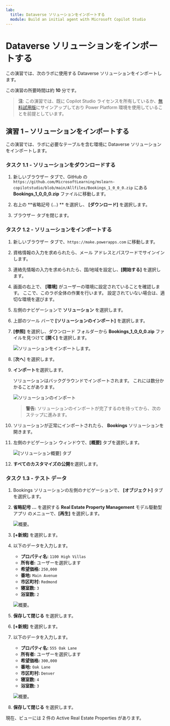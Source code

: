 ```yaml
---
lab:
  title: Dataverse ソリューションをインポートする
  module: Build an initial agent with Microsoft Copilot Studio
---
```


# Dataverse ソリューションをインポートする

この演習では、次のラボに使用する Dataverse ソリューションをインポートします。

この演習の所要時間は約 **10** 分です。

> **注**: この演習では、既に Copilot Studio ライセンスを所有しているか、[無料試用版](https://go.microsoft.com/fwlink/p/?linkid=2252605)にサインアップしており Power Platform 環境を使用していることを前提としています。

## 演習 1 – ソリューションをインポートする

この演習では、ラボに必要なテーブルを含む環境に Dataverse ソリューションをインポートします。

### タスク 1.1 - ソリューションをダウンロードする

1. 新しいブラウザー タブで、GitHub の `https://github.com/MicrosoftLearning/mslearn-copilotstudio/blob/main/Allfiles/Bookings_1_0_0_0.zip` にある **Bookings_1_0_0_0.zip** ファイルに移動します。

1. 右上の **省略記号 (...) ** を選択し、 **[ダウンロード]** を選択します。

1. ブラウザー タブを閉じます。

### タスク 1.2 - ソリューションをインポートする

1. 新しいブラウザー タブで、`https://make.powerapps.com` に移動します。

1. 資格情報の入力を求められたら、メール アドレスとパスワードでサインインします。

1. 連絡先情報の入力を求められたら、国/地域を設定し、**[開始する]** を選択します。

1. 画面の右上で、 **[環境]** がユーザーの環境に設定されていることを確認します。 ここで、このラボ全体の作業を行います。 設定されていない場合は、適切な環境を選びます。

1. 左側のナビゲーションで **ソリューション** を選択します。

1. 上部のツール バーで **[ソリューションのインポート]** を選択します。

1. **[参照]** を選択し、ダウンロード フォルダーから **Bookings_1_0_0_0.zip** ファイルを見つけて **[開く]** を選択します。

    ![ソリューションをインポートします。](../media/solution-to-import.png)

1. [**次へ**] を選択します。

1. **インポート**を選択します。

    ソリューションはバックグラウンドでインポートされます。 これには数分かかることがあります。

    ![ソリューションのインポート](../media/solution-imported.png)

    > **警告:** ソリューションのインポートが完了するのを待ってから、次のステップに進みます。

1. ソリューションが正常にインポートされたら、 **Bookings** ソリューションを開きます。

1. 左側のナビゲーション ウィンドウで、**[概要]** タブを選択します。

    ![[ソリューション概要] タブ](../media/solution-overview.png)

1. **すべてのカスタマイズの公開**を選択します。

### タスク 1.3 - テスト データ

1. Bookings ソリューションの左側のナビゲーションで、 **[オブジェクト]** タブを選択します。

1. **省略記号 ...** を選択する **Real Estate Property Management** モデル駆動型アプリ のメニューで、**[再生]** を選択します。

    ![概要。](../media/play-app.png)

1. **[+新規]** を選択します。

1. 以下のデータを入力します。

    - **プロパティ名:** `1100 High Villas`
    - **所有者:** ユーザーを選択します
    - **希望価格:** `250,000`
    - **番地:** `Main Avenue`
    - **市区町村:** `Redmond`
    - **寝室数:** `3`
    - **浴室数:** `2`

    ![概要。](../media/add-record.png)

1. **保存して閉じる** を選択します。

1. **[+新規]** を選択します。

1. 以下のデータを入力します。

    - **プロパティ名:** `555 Oak Lane`
    - **所有者:** ユーザーを選択します
    - **希望価格:** `300,000`
    - **番地:** `Oak Lane`
    - **市区町村:** `Denver`
    - **寝室数:** `4`
    - **浴室数:** `3`

    ![概要。](../media/add-record2.png)

1. **保存して閉じる** を選択します。

現在、ビューには 2 件の Active Real Estate Properties があります。 
